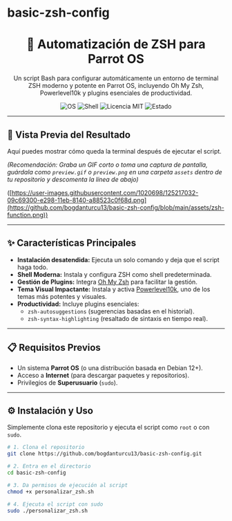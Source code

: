 # basic-zsh-config
<div align="center">

# 🚀 Automatización de ZSH para Parrot OS

<p>
  Un script Bash para configurar automáticamente un entorno de terminal ZSH moderno y potente en Parrot OS, incluyendo Oh My Zsh, Powerlevel10k y plugins esenciales de productividad.
</p>

<p>
  <img src="https://img.shields.io/badge/OS-Parrot%20OS-blue.svg" alt="OS">
  <img src="https://img.shields.io/badge/Shell-ZSH-lightgreen.svg" alt="Shell">
  <img src="https://img.shields.io/badge/License-MIT-green.svg" alt="Licencia MIT">
  <img src="https://img.shields.io/badge/Status-Estable-success.svg" alt="Estado">
</p>

</div>

---

## 📸 Vista Previa del Resultado

Aquí puedes mostrar cómo queda la terminal después de ejecutar el script.

*(Recomendación: Graba un GIF corto o toma una captura de pantalla, guárdala como `preview.gif` o `preview.png` en una carpeta `assets` dentro de tu repositorio y descomenta la línea de abajo)*

([https://user-images.githubusercontent.com/1020698/125217032-09c69300-e298-11eb-8140-a88523c0f68d.png](https://github.com/bogdanturcu13/basic-zsh-config/blob/main/assets/zsh-function.png))

---

## ✨ Características Principales

* **Instalación desatendida:** Ejecuta un solo comando y deja que el script haga todo.
* **Shell Moderna:** Instala y configura ZSH como shell predeterminada.
* **Gestión de Plugins:** Integra [Oh My Zsh](https://ohmyz.sh/) para facilitar la gestión.
* **Tema Visual Impactante:** Instala y activa [Powerlevel10k](https://github.com/romkatv/powerlevel10k), uno de los temas más potentes y visuales.
* **Productividad:** Incluye plugins esenciales:
    * `zsh-autosuggestions` (sugerencias basadas en el historial).
    * `zsh-syntax-highlighting` (resaltado de sintaxis en tiempo real).

---

## 📋 Requisitos Previos

* Un sistema **Parrot OS** (o una distribución basada en Debian 12+).
* Acceso a **Internet** (para descargar paquetes y repositorios).
* Privilegios de **Superusuario** (`sudo`).

---

## ⚙️ Instalación y Uso

Simplemente clona este repositorio y ejecuta el script como `root` o con `sudo`.

```bash
# 1. Clona el repositorio
git clone https://github.com/bogdanturcu13/basic-zsh-config.git

# 2. Entra en el directorio
cd basic-zsh-config

# 3. Da permisos de ejecución al script
chmod +x personalizar_zsh.sh

# 4. Ejecuta el script con sudo
sudo ./personalizar_zsh.sh

